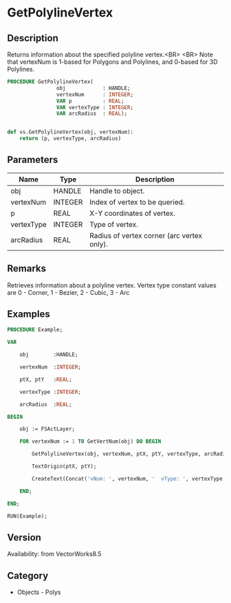 # GetPolylineVertex

## Description
Returns information about the specified polyline vertex.&lt;BR&gt;
&lt;BR&gt;
Note that vertexNum is 1-based for Polygons and Polylines, and 0-based for 3D Polylines.

```pascal
PROCEDURE GetPolylineVertex(
				obj            : HANDLE;
				vertexNum      : INTEGER;
				VAR p          : REAL;
				VAR vertexType : INTEGER;
				VAR arcRadius  : REAL);
```

```python

def vs.GetPolylineVertex(obj, vertexNum):
    return (p, vertexType, arcRadius)
```

## Parameters
|Name|Type|Description|
|---|---|---|
|obj|HANDLE|Handle to object.|
|vertexNum|INTEGER|Index of vertex to be queried. |
|p|REAL|X-Y coordinates of vertex.|
|vertexType|INTEGER|Type of vertex.|
|arcRadius|REAL|Radius of vertex corner (arc vertex only).|

## Remarks
Retrieves information about a polyline vertex.  Vertex type constant values are 0 - Corner, 1 - Bezier, 2 - Cubic, 3 - Arc

## Examples
```pascal
PROCEDURE Example;

VAR

	obj        :HANDLE;

	vertexNum  :INTEGER;

	ptX, ptY   :REAL;

	vertexType :INTEGER;

	arcRadius  :REAL;

BEGIN

	obj := FSActLayer;

	FOR vertexNum := 1 TO GetVertNum(obj) DO BEGIN

		GetPolylineVertex(obj, vertexNum, ptX, ptY, vertexType, arcRadius);

		TextOrigin(ptX, ptY);

		CreateText(Concat('vNum: ', vertexNum, '  vType: ', vertexType, '  radius: ', arcRadius));

	END;

END;

RUN(Example);


```

## Version
Availability: from VectorWorks8.5
## Category
* Objects - Polys

